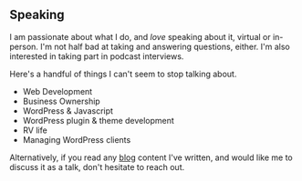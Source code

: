 ## Speaking

I am passionate about what I do, and _love_ speaking about it, virtual or in-person. I'm not half bad at taking and answering questions, either. I'm also interested in taking part in podcast interviews.

Here's a handful of things I can't seem to stop talking about.

* Web Development
* Business Ownership
* WordPress & Javascript
* WordPress plugin & theme development
* RV life
* Managing WordPress clients

Alternatively, if you read any [blog](alexstandiford.com/blog/) content I've written, and would like me to discuss it as a talk, don't hesitate to reach out.
